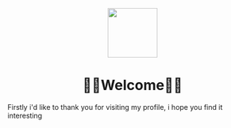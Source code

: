
<div align="center">
  <img src="[https://media.giphy.com/media/BgKEiHf1xNV0h6IcSX/giphy.gif](https://media.giphy.com/media/mYhd1NHQkHmZLiqN7M/giphy.gif)" width="100"/>
</div>

<h1 align='center'>👨‍💻Welcome👨‍💻</h1>

<p>Firstly i'd like to thank you for visiting my profile, i hope you find it interesting</p>

<!--
Here are some ideas to get you started:

- 🔭 I’m currently working on ...
- 🌱 I’m currently learning ...
- 👯 I’m looking to collaborate on ...
- 🤔 I’m looking for help with ...
- 💬 Ask me about ...
- 📫 How to reach me: ...
- 😄 Pronouns: ...
- ⚡ Fun fact: ...

-->

